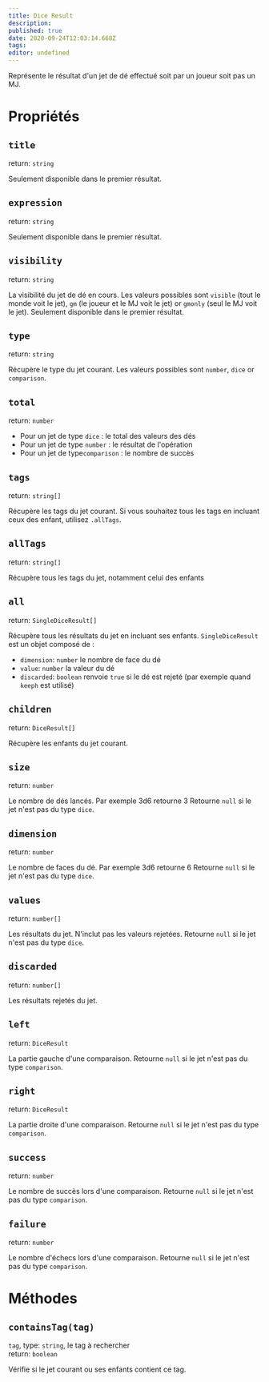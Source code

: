 ```yaml
---
title: Dice Result
description: 
published: true
date: 2020-09-24T12:03:14.668Z
tags: 
editor: undefined
---
```


Représente le résultat d'un jet de dé effectué soit par un joueur soit pas un MJ.

# Propriétés

## `title`
return: `string`

Seulement disponible dans le premier résultat.

## `expression`
return: `string`

Seulement disponible dans le premier résultat.

## `visibility`
return: `string`

La visibilité du jet de dé en cours. Les valeurs possibles sont `visible` (tout le monde voit le jet), `gm` (le joueur et le MJ voit le jet) or `gmonly` (seul le MJ voit le jet). Seulement disponible dans le premier résultat.

## `type`
return: `string`

Récupère le type du jet courant. Les valeurs possibles sont `number`, `dice` or `comparison`.

## `total`
return: `number`

* Pour un jet de type `dice` : le total des valeurs des dés
* Pour un jet de type `number` : le résultat de l'opération
* Pour un jet de type`comparison` : le nombre de succès

## `tags`
return: `string[]`

Récupère les tags du jet courant. Si vous souhaitez tous les tags en incluant ceux des enfant, utilisez `.allTags`.

## `allTags`
return: `string[]`

Récupère tous les tags du jet, notamment celui des enfants

## `all`
return: `SingleDiceResult[]`

Récupère tous les résultats du jet en incluant ses enfants. `SingleDiceResult` est un objet composé de :

* `dimension`: `number` le nombre de face du dé
* `value`: `number` la valeur du dé
* `discarded`: `boolean` renvoie `true` si le dé est rejeté (par exemple quand `keeph` est utilisé)

## `children`
return: `DiceResult[]`

Récupère les enfants du jet courant.

## `size`
return: `number`

Le nombre de dés lancés. Par exemple 3d6 retourne 3 Retourne `null` si le jet n'est pas du type `dice`.

## `dimension`
return: `number`

Le nombre de faces du dé. Par exemple 3d6 retourne 6 Retourne `null` si le jet n'est pas du type `dice`.

## `values`
return: `number[]`

Les résultats du jet. N'inclut pas les valeurs rejetées. Retourne `null` si le jet n'est pas du type `dice`.

## `discarded`
return: `number[]`

Les résultats rejetés du jet. 

## `left` 
return: `DiceResult`

La partie gauche d'une comparaison. Retourne `null` si le jet n'est pas du type `comparison`.

## `right` 
return: `DiceResult`

La partie droite d'une comparaison. Retourne `null` si le jet n'est pas du type `comparison`.

## `success` 
return: `number`

Le nombre de succès lors d'une comparaison. Retourne `null` si le jet n'est pas du type `comparison`.

## `failure` 
return: `number`

Le nombre d'échecs lors d'une comparaison. Retourne `null` si le jet n'est pas du type `comparison`.

# Méthodes

## `containsTag(tag)`
`tag`, type: `string`, le tag à rechercher<br>
return: `boolean`

Vérifie si le jet courant ou ses enfants contient ce tag.

